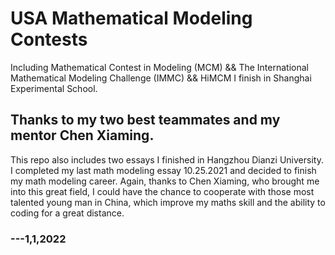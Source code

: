 # USA Mathematical Modeling Contests
Including Mathematical Contest in Modeling (MCM) && The International Mathematical Modeling Challenge (IMMC) && HiMCM I finish in Shanghai Experimental School. 
## Thanks to my two best teammates and my mentor Chen Xiaming.
This repo also includes two essays I finished in Hangzhou Dianzi University. I completed my last math modeling essay 10.25.2021 and decided to finish my math modeling career. Again, thanks to Chen Xiaming, who brought me into this great field, I could have the chance to cooperate with those most talented young man in China, which improve my maths skill and the ability to coding for a great distance.
### ---1,1,2022
